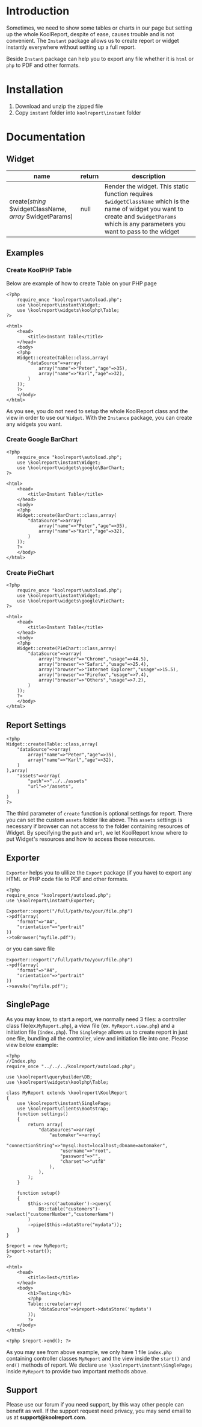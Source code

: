 # Introduction

Sometimes, we need to show some tables or charts in our page but setting up the whole KoolReport, despite of ease, causes trouble and is not convenient. The `Instant` package allows us to create report or widget instantly everywhere without setting up a full report.

Beside `Instant` package can help you to export any file whether it is `html` or `php` to PDF and other formats.

# Installation

1. Download and unzip the zipped file
2. Copy `instant` folder into `koolreport\instant` folder

# Documentation

## Widget

|name|return|description|
|---|---|---|
|create(*string* $widgetClassName, *array* $widgetParams)|null|Render the widget. This static function requires `$widgetClassName` which is the name of widget you want to create and `$widgetParams` which is any parameters you want to pass to the widget|


## Examples

### Create KoolPHP Table

Below are example of how to create Table on your PHP page

```
<?php
    require_once "koolreport\autoload.php";
    use \koolreport\instant\Widget;
    use \koolreport\widgets\koolphp\Table;
?>

<html>
    <head>
        <title>Instant Table</title>
    </head>
    <body>
    <?php
    Widget::create(Table::class,array(
        "dataSource"=>array(
            array("name"=>"Peter","age"=>35),
            array("name"=>"Karl","age"=>32),
        )
    ));
    ?>
    </body>
</html>
```

As you see, you do not need to setup the whole KoolReport class and the view in order to use our `Widget`. With the `Instance` package, you can create any widgets you want.

### Create Google BarChart

```
<?php
    require_once "koolreport\autoload.php";
    use \koolreport\instant\Widget;
    use \koolreport\widgets\google\BarChart;
?>

<html>
    <head>
        <title>Instant Table</title>
    </head>
    <body>
    <?php
    Widget::create(BarChart::class,array(
        "dataSource"=>array(
            array("name"=>"Peter","age"=>35),
            array("name"=>"Karl","age"=>32),
        )
    ));
    ?>
    </body>
</html>
```

### Create PieChart

```
<?php
    require_once "koolreport\autoload.php";
    use \koolreport\instant\Widget;
    use \koolreport\widgets\google\PieChart;
?>

<html>
    <head>
        <title>Instant Table</title>
    </head>
    <body>
    <?php
    Widget::create(PieChart::class,array(
        "dataSource"=>array(
            array("browser"=>"Chrome","usage"=>44.5),
            array("browser"=>"Safari","usage"=>25.4),
            array("browser"=>"Internet Explorer","usage"=>15.5),
            array("browser"=>"Firefox","usage"=>7.4),
            array("browser"=>"Others","usage"=>7.2),
        )
    ));
    ?>
    </body>
</html>
```

## Report Settings

```
<?php
Widget::create(Table::class,array(
    "dataSource"=>array(
        array("name"=>"Peter","age"=>35),
        array("name"=>"Karl","age"=>32),        
    )
),array(
    "assets"=>array(
        "path"=>"../../assets"
        "url"=>"/assets",
    )
)
?>
```

The third parameter of `create` function is optional settings for report. There you can set the custom `assets` folder like above. This `assets` settings is necessary if browser can not access to the folder containing resources of Widget. By specifying the `path` and `url`, we let KoolReport know where to put Widget's resources and how to access those resources.

## Exporter

`Exporter` helps you to ulilize the `Export` package (if you have) to export any HTML or PHP code file to PDF and other formats.

```
<?php
require_once "koolreport/autoload.php";
use \koolreport\instant\Exporter;

Exporter::export("/full/path/to/your/file.php")
->pdf(array(
    "format"=>"A4",
    "orientation"=>"portrait"
))
->toBrowser("myfile.pdf");
```

or you can save file

```
Exporter::export("/full/path/to/your/file.php")
->pdf(array(
    "format"=>"A4",
    "orientation"=>"portrait"
))
->saveAs("myfile.pdf");
```

## SinglePage

As you may know, to start a report, we normally need 3 files: a controller class file(ex.`MyReport.php`), a view file (ex. `MyReport.view.php`) and a initiation file (`index.php`). The `SinglePage` allows us to create report in just one file, bundling all the controller, view and initiation file into one. Please view below example:

```
<?php
//Index.php
require_once "../../../koolreport/autoload.php";

use \koolreport\querybuilder\DB;
use \koolreport\widgets\koolphp\Table;

class MyReport extends \koolreport\KoolReport
{
    use \koolreport\instant\SinglePage;
    use \koolreport\clients\Bootstrap;
    function settings()
    {
        return array(
            "dataSources"=>array(
                "automaker"=>array(
                    "connectionString"=>"mysql:host=localhost;dbname=automaker",
                    "username"=>"root",
                    "password"=>"",
                    "charset"=>"utf8"
                ),
            ),
        );
    }

    function setup()
    {
        $this->src('automaker')->query(
            DB::table("customers")->select("customerNumber","customerName")
        )
        ->pipe($this->dataStore("mydata"));
    }
}

$report = new MyReport;
$report->start();
?>

<html>
    <head>
        <title>Test</title>
    </head>
    <body>
        <h1>Testing</h1>
        <?php
        Table::create(array(
            "dataSource"=>$report->dataStore('mydata')
        ));
        ?>
    </body>
</html>

<?php $report->end(); ?>
```

As you may see from above example, we only have 1 file `index.php` containing controller classes `MyReport` and the view inside the `start()` and `end()` methods of report. We declare `use \koolreport\instant\SinglePage;` inside `MyReport` to provide two important methods above.


## Support

Please use our forum if you need support, by this way other people can benefit as well. If the support request need privacy, you may send email to us at __support@koolreport.com__.